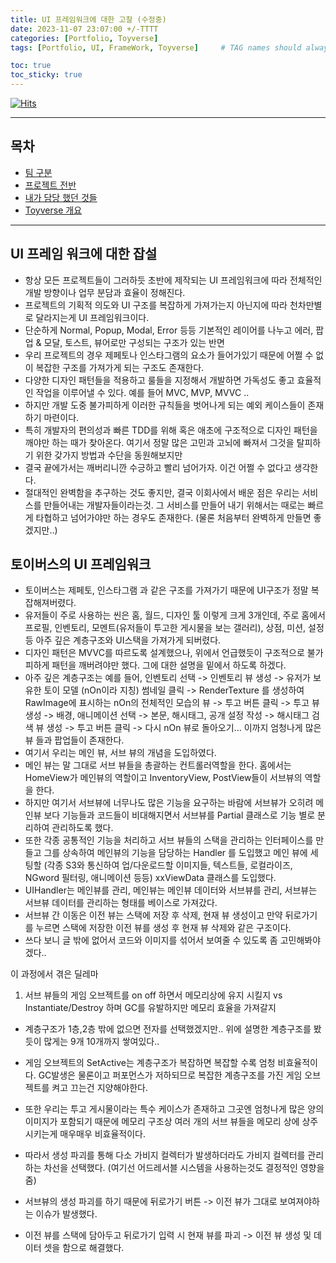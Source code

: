 ```yaml
---
title: UI 프레임워크에 대한 고찰 (수정중)
date: 2023-11-07 23:07:00 +/-TTTT
categories: [Portfolio, Toyverse]
tags: [Portfolio, UI, FrameWork, Toyverse]     # TAG names should always be lowercase

toc: true
toc_sticky: true
---
```


[![Hits](https://hits.seeyoufarm.com/api/count/incr/badge.svg?url=https%3A%2F%2Fepheria.github.io&count_bg=%2379C83D&title_bg=%23555555&icon=&icon_color=%23E7E7E7&title=views&edge_flat=false)](https://hits.seeyoufarm.com)

------

## 목차

- [팀 구분](#팀-구분)
- [프로젝트 전반](#프로젝트-전반)
- [내가 담당 했던 것들](#내가-담당-했던-것들)
- [Toyverse 개요](#toyverse-개요)

------

## UI 프레임 워크에 대한 잡설
- 항상 모든 프로젝트들이 그러하듯 초반에 제작되는 UI 프레임워크에 따라 전체적인 개발 방향이나 업무 분담과 효율이 정해진다.
- 프로젝트의 기획적 의도와 UI 구조를 복잡하게 가져가는지 아닌지에 따라 천차만별로 달라지는게 UI 프레임워크이다.
- 단순하게 Normal, Popup, Modal, Error 등등 기본적인 레이어를 나누고 에러, 팝업 & 모달, 토스트, 뷰어로만 구성되는 구조가 있는 반면
- 우리 프로젝트의 경우 제페토나 인스타그램의 요소가 들어가있기 때문에 어쩔 수 없이 복잡한 구조를 가져가게 되는 구조도 존재한다.
- 다양한 디자인 패턴들을 적용하고 룰들을 지정해서 개발하면 가독성도 좋고 효율적인 작업을 이루어낼 수 있다. 예를 들어 MVC, MVP, MVVC .. 
- 하지만 개발 도중 불가피하게 이러한 규칙들을 벗어나게 되는 예외 케이스들이 존재하기 마련이다.
- 특히 개발자의 편의성과 빠른 TDD를 위해 혹은 애초에 구조적으로 디자인 패턴을 깨야만 하는 때가 찾아온다. 여기서 정말 많은 고민과 고뇌에 빠져서 그것을 탈피하기 위한 갖가지 방법과 수단을 동원해보지만
- 결국 끝에가서는 깨버리니깐 수긍하고 빨리 넘어가자. 이건 어쩔 수 없다고 생각한다.
- 절대적인 완벽함을 추구하는 것도 좋지만, 결국 이회사에서 배운 점은 우리는 서비스를 만들어내는 개발자들이라는것. 그 서비스를 만들어 내기 위해서는 때로는 빠르게 타협하고 넘어가야만 하는 경우도 존재한다. (물론 처음부터 완벽하게 만들면 좋겠지만..)


## 토이버스의 UI 프레임워크
- 토이버스는 제페토, 인스타그램 과 같은 구조를 가져가기 때문에 UI구조가 정말 복잡해져버렸다.
- 유저들이 주로 사용하는 씬은 홈, 월드, 디자인 툴 이렇게 크게 3개인데, 주로 홈에서 프로필, 인벤토리, 모멘트(유저들이 투고한 게시물을 보는 갤러리), 상점, 미션, 설정 등 아주 깊은 계층구조와 UI스택을 가져가게 되버렸다.
- 디자인 패턴은 MVVC를 따르도록 설계했으나, 위에서 언급했듯이 구조적으로 불가피하게 패턴을 깨버려야만 했다. 그에 대한 설명을 밑에서 하도록 하겠다.
- 아주 깊은 계층구조는 예를 들어, 인벤토리 선택 -> 인벤토리 뷰 생성 -> 유저가 보유한 토이 모델 (nOn이라 지칭) 썸네일 클릭 -> RenderTexture 를 생성하여 RawImage에 표시하는 nOn의 전체적인 모습의 뷰 -> 투고 버튼 클릭 -> 투고 뷰 생성 -> 배경, 애니메이션 선택 -> 본문, 해시태그, 공개 설정 작성 -> 해시태그 검색 뷰 생성 -> 투고 버튼 클릭 -> 다시 nOn 뷰로 돌아오기... 이까지 엄청나게 많은 뷰 들과 팝업들이 존재한다.
- 여기서 우리는 메인 뷰, 서브 뷰의 개념을 도입하였다.
- 메인 뷰는 말 그대로 서브 뷰들을 총괄하는 컨트롤러역할을 한다. 홈에서는 HomeView가 메인뷰의 역할이고 InventoryView, PostView들이 서브뷰의 역할을 한다.
- 하지만 여기서 서브뷰에 너무나도 많은 기능을 요구하는 바람에 서브뷰가 오히려 메인뷰 보다 기능들과 코드들이 비대해지면서 서브뷰를 Partial 클래스로 기능 별로 분리하여 관리하도록 했다.
- 또한 각종 공통적인 기능을 처리하고 서브 뷰들의 스택을 관리하는 인터페이스를 만들고 그를 상속하여 메인뷰의 기능을 담당하는 Handler 를 도입했고 메인 뷰에 세팅할 (각종 S3와 통신하여 업/다운로드할 이미지들, 텍스트들, 로컬라이즈, NGword 필터링, 애니메이션 등등) xxViewData 클래스를 도입했다.
- UIHandler는 메인뷰를 관리, 메인뷰는 메인뷰 데이터와 서브뷰를 관리, 서브뷰는 서브뷰 데이터를 관리하는 형태를 베이스로 가져갔다.
- 서브뷰 간 이동은 이전 뷰는 스택에 저장 후 삭제, 현재 뷰 생성이고 만약 뒤로가기를 누르면 스택에 저장한 이전 뷰를 생성 후 현재 뷰 삭제와 같은 구조이다.
- 쓰다 보니 글 밖에 없어서 코드와 이미지를 섞어서 보여줄 수 있도록 좀 고민해봐야겠다.. 

이 과정에서 겪은 딜레마
1. 서브 뷰들의 게임 오브젝트를 on off 하면서 메모리상에 유지 시킬지 vs Instantiate/Destroy 하며 GC를 유발하지만 메모리 효율을 가져갈지
- 계층구조가 1층,2층 밖에 없으면 전자를 선택했겠지만.. 위에 설명한 계층구조를 봤듯이 많게는 9개 10개까지 쌓여있다..
- 게임 오브젝트의 SetActive는 계층구조가 복잡하면 복잡할 수록 엄청 비효율적이다. GC발생은 물론이고 퍼포먼스가 저하되므로 복잡한 계층구조를 가진 게임 오브젝트를 켜고 끄는건 지양해야한다.
- 또한 우리는 투고 게시물이라는 특수 케이스가 존재하고 그곳엔 엄청나게 많은 양의 이미지가 포함되기 때문에 메모리 구조상 여러 개의 서브 뷰들을 메모리 상에 상주시키는게 매우매우 비효율적이다.
- 따라서 생성 파괴를 통해 다소 가비지 컬렉터가 발생하더라도 가비지 컬렉터를 관리하는 차선을 선택했다. (여기선 어드레서블 시스템을 사용하는것도 결정적인 영향을 줌)

- 서브뷰의 생성 파괴를 하기 때문에 뒤로가기 버튼 -> 이전 뷰가 그대로 보여져야하는 이슈가 발생했다.
- 이전 뷰를 스택에 담아두고 뒤로가기 입력 시 현재 뷰를 파괴 -> 이전 뷰 생성 및 데이터 셋을 함으로 해결했다.